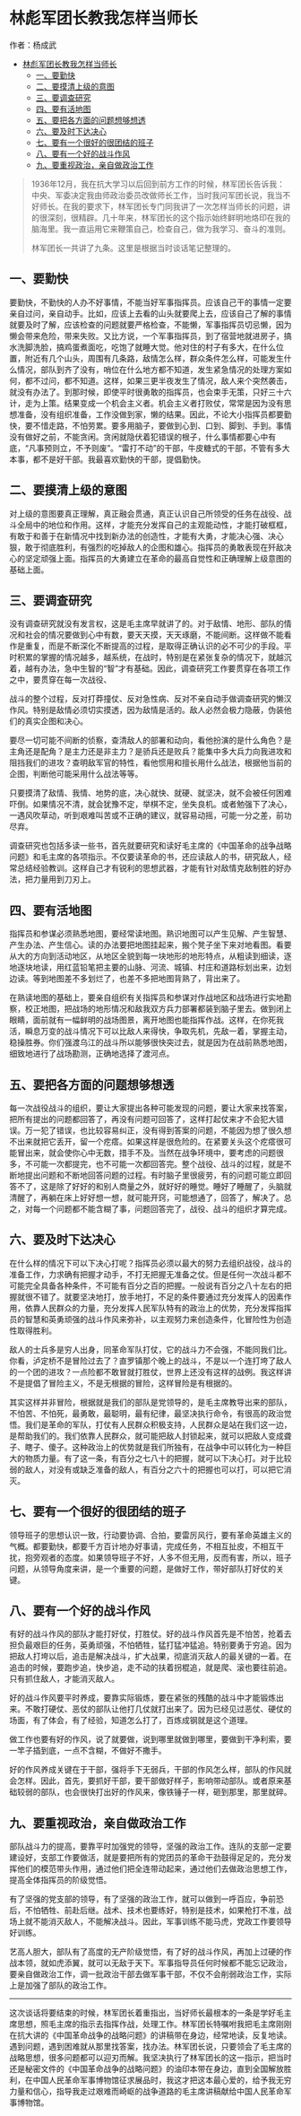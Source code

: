 # 林彪军团长教我怎样当师长

作者：杨成武

- [林彪军团长教我怎样当师长](#林彪军团长教我怎样当师长)
  - [一、要勤快](#一要勤快)
  - [二、要摸清上级的意图](#二要摸清上级的意图)
  - [三、要调查研究](#三要调查研究)
  - [四、要有活地图](#四要有活地图)
  - [五、要把各方面的问题想够想透](#五要把各方面的问题想够想透)
  - [六、要及时下达决心](#六要及时下达决心)
  - [七、要有一个很好的很团结的班子](#七要有一个很好的很团结的班子)
  - [八、要有一个好的战斗作风](#八要有一个好的战斗作风)
  - [九、要重视政治，亲自做政治工作](#九要重视政治亲自做政治工作)

> 1936年12月，我在抗大学习以后回到前方工作的时候，林军团长告诉我：中央、军委决定我由师政治委员改做师长工作，当时我问军团长说，我当不好师长。在我的要求下，林军团长专门同我讲了一次怎样当师长的问题，讲的很深刻，很精辟。几十年来，林军团长的这个指示始终鲜明地烙印在我的脑海里。我一直运用它来鞭策自己，检查自己，做为我学习、奋斗的准则。
>
> 林军团长一共讲了九条。这里是根据当时谈话笔记整理的。

## 一、要勤快

要勤快，不勤快的人办不好事情，不能当好军事指挥员。应该自己干的事情一定要亲自过问，亲自动手。比如，应该上去看的山头就要爬上去，应该自己了解的事情就要及时了解，应该检查的问题就要严格检查，不能懒，军事指挥员切忌懒，因为懒会带来危险，带来失败。又比方说，一个军事指挥员，到了宿营地就进房子，搞水洗脚洗脸，搞鸡蛋煮面吃，吃饱了就睡大觉。他对住的村子有多大，在什么位置，附近有几个山头，周围有几条路，敌情怎么样，群众条件怎么样，可能发生什么情况，部队到齐了没有，哨位在什么地方都不知道，发生紧急情况的处理方案如何，都不过问，都不知道。这样，如果三更半夜发生了情况，敌人来个突然袭击，就没有办法了。到那时候，即使平时很勇敢的指挥员，也会束手无策，只好三十六计，走为上策。结果变成一个机会主义者。机会主义者打败仗，常常是因为没有思想准备，没有组织准备，工作没做到家，懒的结果。因此，不论大小指挥员都要勤快，要不惜走路，不怕劳累。要多用脑子，要做到心到、口到、脚到、手到。事情没有做好之前，不能贪闲。贪闲就隐伏着犯错误的根子，什么事情都要心中有底，“凡事预则立，不予则废”。“雷打不动”的干部，牛皮糖式的干部，不管有多大本事，都不是好干部。我最喜欢勤快的干部，提倡勤快。

## 二、要摸清上级的意图

对上级的意图要真正理解，真正融会贯通，真正认识自己所领受的任务在战役、战斗全局中的地位和作用。这样，才能充分发挥自己的主观能动性，才能打破框框，有敢于和善于在新情况中找到新办法的创造性，才能有大勇，才能决心强、决心狠，敢于彻底胜利，有强烈的吃掉敌人的企图和雄心。指挥员的勇敢表现在歼敌决心的坚定顽强上面。指挥员的大勇建立在革命的最高自觉性和正确理解上级意图的基础上面。

## 三、要调查研究

没有调查研究就没有发言权，这是毛主席早就讲了的。对于敌情、地形、部队的情况和社会的情况要做到心中有数，要天天摸，天天琢磨，不能间断。这样做不能看作是重复，而是不断深化不断提高的过程，是取得正确认识的必不可少的手段。平时积累的掌握的情况越多，越系统，在战时，特别是在紧张复杂的情况下，就越沉着，越有办法，急中生智的“智”才有基础。因此，调查研究工作要贯穿在各项工作之中，要贯穿在每一次战役、

战斗的整个过程，反对打莽撞仗、反对急性病、反对不亲自动手做调查研究的懒汉作风。特别是敌情必须切实摸透，因为敌情是活的。敌人必然会极力隐蔽，伪装他们的真实企图和决心。

要尽一切可能不间断的侦察，查清敌人的部署和动向，看他扮演的是什么角色？是主角还是配角？是主力还是非主力？是骄兵还是败兵？能集中多大兵力向我进攻和阻挡我们的进攻？查明敌军官的特性，看他惯用和擅长用什么战法，根据他当前的企图，判断他可能采用什么战法等等。

只要摸清了敌情、我情、地势的底，决心就快、就硬、就坚决，就不会被任何困难吓倒。如果情况不清，就会犹豫不定，举棋不定，坐失良机。或者勉强下了决心，一遇风吹草动，听到艰难叫苦或不正确的建议，就容易动摇，可能一分之差，前功尽弃。

调查研究也包括多读一些书，首先就要研究和读好毛主席的《中国革命的战争战略问题》和毛主席的各项指示。不仅要读革命的书，还应读敌人的书，研究敌人，经常总结经验教训。这样自己才有锐利的思想武器，才能有针对敌情克敌制胜的好办法，把力量用到刀刃上。

## 四、要有活地图

指挥员和参谋必须熟悉地图，要经常读地图。熟识地图可以产生见解、产生智慧、产生办法、产生信心。读的办法要把地图挂起来，搬个凳子坐下来对地看图。看要从大的方向到活动地区，从地区全貌到每一块地形的地形特点，从粗读到细读，逐地逐块地读，用红蓝铅笔把主要的山脉、河流、城镇、村庄和道路标划出来，边划边读。等到地图差不多划烂了，也差不多把地图背熟了，背出来了。

在熟读地图的基础上，要亲自组织有关指挥员和参谋对作战地区和战场进行实地勘察，校正地图，把战场的地形情况和敌我双方兵力部署都装到脑子里去。做到闭上眼睛，面前就有一幅鲜明的战场图景，离开地图也能指挥作战。这样，在你死我活，瞬息万变的战斗情况下可以比敌人来得快，争取先机，先敌一着，掌握主动，稳操胜券。你们强渡乌江的战斗所以能够很快突过去，就是因为在战前熟悉地图，细致地进行了战场勘测，正确地选择了渡河点。

## 五、要把各方面的问题想够想透

每一次战役战斗的组织，要让大家提出各种可能发现的问题，要让大家来找答案，把所有提出的问题都回答了，再没有问题可回答了，这样打起仗来才不会犯大错误。万一犯了错误，也比较容易纠正，没有得到答案的问题，不能因为想了很久想不出来就把它丢开，留一个疙瘩。如果这样是很危险的。在紧要关头这个疙瘩很可能冒出来，就会使你心中无数，措手不及。当然在战争环境中，要考虑的问题很多，不可能一次都提完，也不可能一次都回答完。整个战役、战斗的过程，就是不断地提出问题和不断地回答问题的过程。有时脑子里很疲劳，有的问题可能立即回答不了，这是除了好好的和别人商量之外，就好好的睡觉。睡好了睡醒了，头脑就清醒了，再躺在床上好好想一想，就可能开窍，可能想通了，回答了，解决了。总之，对每一个问题都不能含糊了事，问题回答完了，战役、战斗的组织才算完成。

## 六、要及时下达决心

在什么样的情况下可以下决心打呢？指挥员必须以最大的努力去组织战役，战斗的准备工作，力求确有把握才动手，不打无把握无准备之仗。但是任何一次战斗都不可能完全具备各种条件，不可能有百分之百的把握。一般说有百分之八十左右的把握就很不错了。就要坚决地打，放手地打，不足的条件要通过充分发挥人的因素作用，依靠人民群众的力量，充分发挥人民军队特有的政治上的优势，充分发挥指挥员的智慧和英勇顽强的战斗作风来弥补，以主观努力来创造条件，化冒险性为创造性取得胜利。

敌人的士兵多是穷人出身，同革命军队打仗，它的战斗力不会强，不能同我们比。你看，泸定桥不是冒险过去了？直罗镇那个晚上的战斗，不是以一个连打垮了敌人的一个团的进攻？一点险都不敢冒就打胜仗，世界上还没有这样的战例。我这样讲不是提倡了冒险主义，不是无根据的冒险，这样冒险是有根据的。

其实这样并非冒险，根据就是我们的部队是党领导的，是毛主席教导出来的部队，不怕苦、不怕死，最勇敢，最聪明，最有纪律，最坚决执行命令，有很高的政治觉悟。我们是革命的军队，打仗有人民群众积极支持，人民群众是站在我们这一边，是帮助我们的。我们依靠人民群众，就可能把敌人封锁起来，就可以把敌人变成聋子、瞎子、傻子。这种政治上的优势就是我们所独有，在战争中可以转化为一种巨大的物质力量。有了这一条，有百分之七八十的把握，就可以下决心打。对于比较弱的敌人，对没有或缺乏准备的敌人，有百分之六十的把握也可以打，可以把它消灭。

## 七、要有一个很好的很团结的班子

领导班子的思想认识一致，行动要协调、合拍，要雷厉风行，要有革命英雄主义的气概。都要勤快，都要千方百计地办好事请，完成任务，不相互扯皮，不相互干扰，抱旁观者的态度。如果领导班子不好，人多不但无用，反而有害，所以，班子问题，从领导角度来讲，是一个重要的问题，是做好工作，带好部队打好仗的关键。

## 八、要有一个好的战斗作风

有好的战斗作风的部队才能打好仗，打胜仗。好的战斗作风首先是不怕苦，抢着去担负最艰巨的任务，英勇顽强，不怕牺牲，猛打猛冲猛追。特别要勇于穷追。因为把敌人打垮以后，追击是解决战斗，扩大战果，彻底消灭敌人的最关键的一着。在追击的时候，要跑步追，快步追，走不动的扶着拐棍追，就是爬、滚也要往前追。只有抓住敌人，才能消灭敌人。

好的战斗作风要平时养成，要靠实际锻炼，要在紧张的残酷的战斗中才能锻炼出来。不敢打硬仗、恶仗的部队让他打几仗就打出来了。因为已经见过恶仗、硬仗的场面，有了体会，有了经验，知道怎么打了，百炼成钢就是这个道理。

做工作也要有好的作风，说了就要做，说到哪里就做到哪里，要做到干净利索，要一竿子插到底，一点不含糊，不做好不撒手。

好的作风养成关键在于干部，强将手下无弱兵，干部的作风怎么样，部队的作风就会怎样。因此，首先，要抓好干部，要干部做好样子，影响带动部队。或者原来基础较弱的部队，也会很快打出好的作风来，像铁锤子一样，砸到那里，那里就碎。

## 九、要重视政治，亲自做政治工作

部队战斗力的提高，要靠平时加强党的领导，坚强的政治工作。连队的支部一定要建设好，支部工作要做活，就是要把所有的党团员的革命干劲鼓得足足的，充分发挥他们的模范带头作用，通过他们把全连带动起来，通过他们去做政治思想工作，提高全体指挥员的阶级觉悟。

有了坚强的党支部的领导，有了坚强的政治工作，就可以做到一呼百应，争前恐后，不怕牺牲、前赴后继。战术、技术也要练好，特别是技术，如果枪打不准，战场上就不能消灭敌人，不能解决战斗。因此，军事训练不能马虎，党政工作要领导好训练。

艺高人胆大，部队有了高度的无产阶级觉悟，有了好的战斗作风，再加上过硬的作战本领，就如虎添翼，就可以无敌于天下。军事指导员任何时候都不能忘记政治，要亲自做政治工作，调一批政治干部去做军事干部，不仅不会削弱政治工作，实际上是加强了部队的政治工作。

---

这次谈话将要结束的时候，林军团长着重指出，当好师长最根本的一条是学好毛主席思想，照毛主席的指示去指挥作战，处理工作。林军团长特嘱咐我把毛主席刚刚在抗大讲的《中国革命战争的战略问题》的讲稿带在身边，经常地读，反复地读。遇到问题，遇到困难就从那里找答案，找办法。林军团长说，只要领会了毛主席的战略思想，很多问题都可以迎刃而解。我坚决执行了林军团长的这一指示，把当时还是秘密文件的《中国革命战争的战略问题》的油印本带在身边，直到全国解放胜利，在中国人民革命军事博物馆征求展品时，我这才把这本最心爱的，给予我无穷力量和信心，指导我走过艰难而崎岖的战争道路的毛主席讲稿献给中国人民革命军事博物馆。